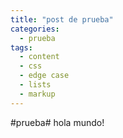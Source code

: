 ```yaml
---
title: "post de prueba"
categories:
  - prueba
tags:
  - content
  - css
  - edge case
  - lists
  - markup
---
```

#prueba#
hola mundo!
